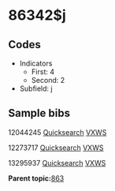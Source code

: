 # 86342$j

## Codes

-   Indicators
    -   First: 4
    -   Second: 2
-   Subfield: j

## Sample bibs

12044245 [Quicksearch](https://search.library.yale.edu/catalog/12044245) [VXWS](http://prodorbis.library.yale.edu:7014/vxws/GetHoldingsService?bibId=12044245)

12273717 [Quicksearch](https://search.library.yale.edu/catalog/12273717) [VXWS](http://prodorbis.library.yale.edu:7014/vxws/GetHoldingsService?bibId=12273717)

13295937 [Quicksearch](https://search.library.yale.edu/catalog/13295937) [VXWS](http://prodorbis.library.yale.edu:7014/vxws/GetHoldingsService?bibId=13295937)

**Parent topic:**[863](../../tags/863/863.md)

